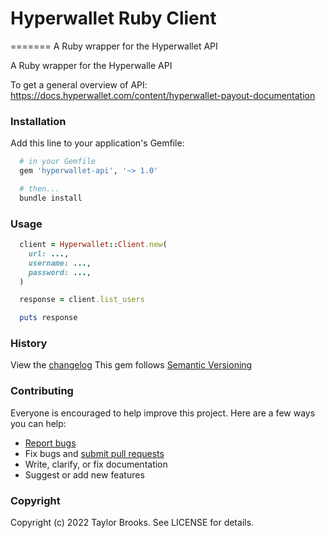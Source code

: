 # Hyperwallet Ruby Client
=======
A Ruby wrapper for the Hyperwallet API

A Ruby wrapper for the Hyperwalle API

To get a general overview of API: https://docs.hyperwallet.com/content/hyperwallet-payout-documentation

### Installation
Add this line to your application's Gemfile:
````ruby
  # in your Gemfile
  gem 'hyperwallet-api', '~> 1.0'

  # then...
  bundle install
````

### Usage
````ruby
  client = Hyperwallet::Client.new(
    url: ...,
    username: ...,
    password: ...,
  )

  response = client.list_users

  puts response
````

### History

View the [changelog](https://github.com/taylorbrooks/hyperwallet/blob/master/CHANGELOG.md)
This gem follows [Semantic Versioning](http://semver.org/)

### Contributing

Everyone is encouraged to help improve this project. Here are a few ways you can help:

- [Report bugs](https://github.com/taylorbrooks/hyperwallet/issues)
- Fix bugs and [submit pull requests](https://github.com/taylorbrooks/hyperwallet/pulls)
- Write, clarify, or fix documentation
- Suggest or add new features

### Copyright
Copyright (c) 2022 Taylor Brooks. See LICENSE for details.
